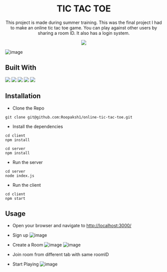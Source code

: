 <div align=center>
<h1 align=center>TIC TAC TOE</h1>
<p>This project is made during summer training. This was the final project I had to make an online tic tac toe game. You can play against other users by sharing a room ID. It also has a login system.<p>
<a href=><img src=https://img.shields.io/badge/%F0%9F%91%89-LIVE-success></a>
</div>

![image](https://user-images.githubusercontent.com/72032743/188322317-fad655b0-bbdf-450c-8cd3-ec57c43628c2.png)


## Built With

<img src="https://img.shields.io/badge/MongoDB-4EA94B?style=for-the-badge&logo=mongodb&logoColor=white"> <img src="https://img.shields.io/badge/Express.js-404D59?style=for-the-badge"> <img src="https://img.shields.io/badge/React-20232A?style=for-the-badge&logo=react&logoColor=61DAFB"> <img src="https://img.shields.io/badge/Node.js-43853D?style=for-the-badge&logo=node.js&logoColor=white"> <img src="https://img.shields.io/badge/Socket.io-black?style=for-the-badge&logo=socket.io&badgeColor=010101">


## Installation

- Clone the Repo

```
git clone git@github.com:Roopaksh1/online-tic-tac-toe.git
```

- Install the dependencies

```
cd client
npm install

cd server
npm install
```

- Run the server

```
cd server
node index.js
```

- Run the client

```
cd client
npm start
```

## Usage


- Open your browser and navigate to [http://localhost:3000/](http://localhost:3000/)

- Sign up
![image](https://user-images.githubusercontent.com/72032743/188321670-4bafe83a-87cd-49d3-a0ea-a6981cf2201a.png)

- Create a Room
![image](https://user-images.githubusercontent.com/72032743/188324133-f47b81e0-ad5a-450e-806f-994f1e4154d2.png)
![image](https://user-images.githubusercontent.com/72032743/188324239-79e60e6f-403d-49e6-8832-69f072478208.png)

- Join room from different tab with same roomID
- Start Playing
![image](https://user-images.githubusercontent.com/72032743/188324364-ab9be452-c493-471c-bceb-68316e978ca7.png)


